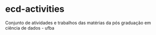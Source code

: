 # ecd-activities

Conjunto de atividades e trabalhos das matérias da pós graduação em ciência de dados - ufba
